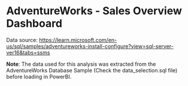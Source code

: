 # AdventureWorks - Sales Overview Dashboard

Data source: https://learn.microsoft.com/en-us/sql/samples/adventureworks-install-configure?view=sql-server-ver16&tabs=ssms

<b>Note</b>: The data used for this analysis was extracted from the AdventureWorks Database Sample (Check the data_selection.sql file) before loading in PowerBI.

